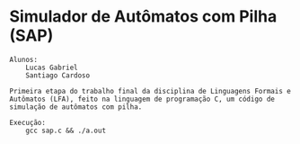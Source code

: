 # Simulador de Autômatos com Pilha (SAP)

    Alunos:
        Lucas Gabriel
        Santiago Cardoso

    Primeira etapa do trabalho final da disciplina de Linguagens Formais e Autômatos (LFA), feito na linguagem de programação C, um código de simulação de autômatos com pilha.

    Execução:
        gcc sap.c && ./a.out

